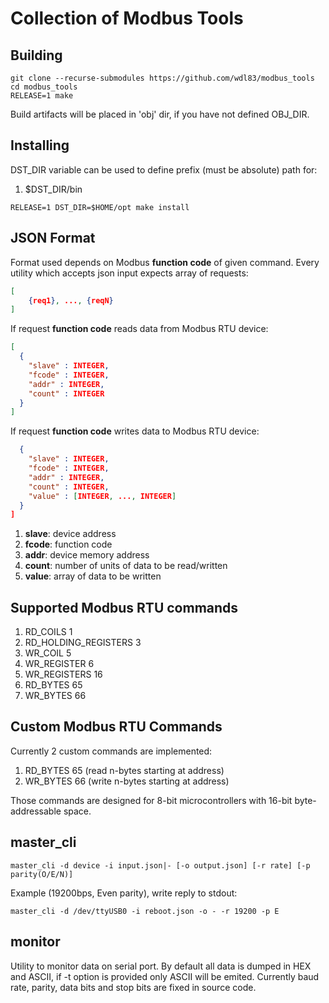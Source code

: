 Collection of Modbus Tools
==========================

Building
--------

```console
git clone --recurse-submodules https://github.com/wdl83/modbus_tools
cd modbus_tools
RELEASE=1 make
```
Build artifacts will be placed in 'obj' dir, if you have not defined OBJ_DIR.

Installing
----------

DST_DIR variable can be used to define prefix (must be absolute) path for:

1. $DST_DIR/bin

```console
RELEASE=1 DST_DIR=$HOME/opt make install
```

JSON Format
-----------
Format used depends on Modbus **function code** of given command.
Every utility which accepts json input expects array of requests:

```json
[
    {req1}, ..., {reqN}
]
```

If request **function code** reads data from Modbus RTU device:

```json
[
  {
    "slave" : INTEGER,
    "fcode" : INTEGER,
    "addr" : INTEGER,
    "count" : INTEGER
  }
]
```

If request **function code** writes data to Modbus RTU device:

```json
  {
    "slave" : INTEGER,
    "fcode" : INTEGER,
    "addr" : INTEGER,
    "count" : INTEGER,
    "value" : [INTEGER, ..., INTEGER]
  }
]
```

1. **slave**: device address
1. **fcode**: function code
1. **addr**: device memory address
1. **count**: number of units of data to be read/written
1. **value**: array of data to be written

Supported Modbus RTU commands
-----------------------------

1. RD_COILS  1
1. RD_HOLDING_REGISTERS 3
1. WR_COIL 5
1. WR_REGISTER 6
1. WR_REGISTERS 16
1. RD_BYTES 65
1. WR_BYTES 66

Custom Modbus RTU Commands
--------------------------
Currently 2 custom commands are implemented:

1. RD_BYTES 65 (read n-bytes starting at address)
1. WR_BYTES 66 (write n-bytes starting at address)

Those commands are designed for 8-bit microcontrollers with 16-bit
byte-addressable space.

master_cli
----------

```console
master_cli -d device -i input.json|- [-o output.json] [-r rate] [-p parity(O/E/N)]
```

Example (19200bps, Even parity), write reply to stdout:

```console
master_cli -d /dev/ttyUSB0 -i reboot.json -o - -r 19200 -p E
```

monitor
-------
Utility to monitor data on serial port. By default all data is dumped in HEX and
ASCII, if -t option is provided only ASCII will be emited. Currently baud rate,
parity, data bits and stop bits are fixed in source code.

